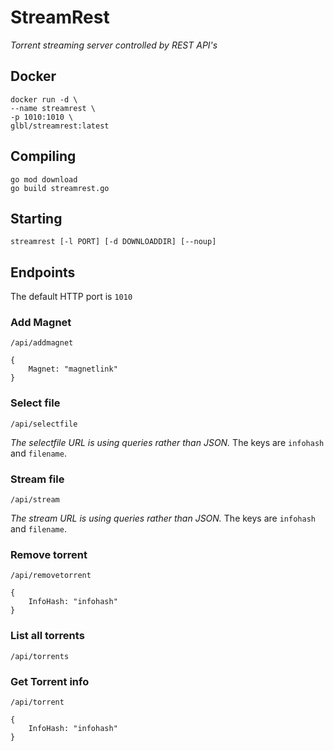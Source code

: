 # StreamRest
*Torrent streaming server controlled by REST API's*

## Docker
```
docker run -d \
--name streamrest \
-p 1010:1010 \
glbl/streamrest:latest
```

## Compiling
```
go mod download
go build streamrest.go
```

## Starting
`streamrest [-l PORT] [-d DOWNLOADDIR] [--noup]`

## Endpoints
The default HTTP port is `1010`

### Add Magnet
`/api/addmagnet`
```
{
    Magnet: "magnetlink"
}
```

### Select file
`/api/selectfile`

*The selectfile URL is using queries rather than JSON.*
The keys are `infohash` and `filename`.

### Stream file
`/api/stream`

*The stream URL is using queries rather than JSON.*
The keys are `infohash` and `filename`.

### Remove torrent
`/api/removetorrent`
```
{
    InfoHash: "infohash"
}
```

### List all torrents
`/api/torrents`

### Get Torrent info
`/api/torrent`
```
{
    InfoHash: "infohash"
}
```